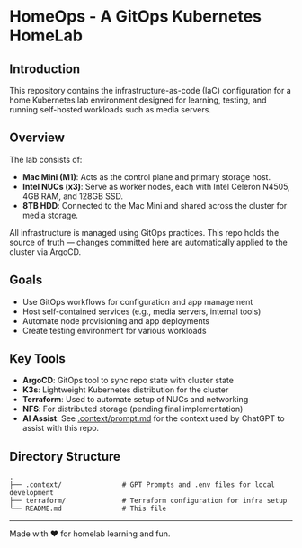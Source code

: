 # HomeOps - A GitOps Kubernetes HomeLab

## Introduction

This repository contains the infrastructure-as-code (IaC) configuration for a home Kubernetes lab environment designed for learning, testing, and running self-hosted workloads such as media servers.

## Overview

The lab consists of:
- **Mac Mini (M1)**: Acts as the control plane and primary storage host.
- **Intel NUCs (x3)**: Serve as worker nodes, each with Intel Celeron N4505, 4GB RAM, and 128GB SSD.
- **8TB HDD**: Connected to the Mac Mini and shared across the cluster for media storage.

All infrastructure is managed using GitOps practices. This repo holds the source of truth — changes committed here are automatically applied to the cluster via ArgoCD.

## Goals

- Use GitOps workflows for configuration and app management
- Host self-contained services (e.g., media servers, internal tools)
- Automate node provisioning and app deployments
- Create testing environment for various workloads

## Key Tools

- **ArgoCD**: GitOps tool to sync repo state with cluster state
- **K3s**: Lightweight Kubernetes distribution for the cluster
- **Terraform**: Used to automate setup of NUCs and networking
- **NFS**: For distributed storage (pending final implementation)
- **AI Assist**: See [.context/prompt.md](.context/prompt.md) for the context used by ChatGPT to assist with this repo.

## Directory Structure

```
.
├── .context/               # GPT Prompts and .env files for local development
├── terraform/              # Terraform configuration for infra setup
└── README.md               # This file
```

---
Made with ❤️ for homelab learning and fun.
